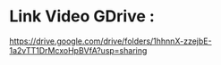 # Link Video GDrive : 
https://drive.google.com/drive/folders/1hhnnX-zzejbE-1a2vTT1DrMcxoHpBVfA?usp=sharing
